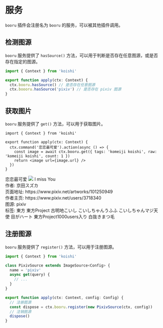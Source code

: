# 服务

`booru` 插件会注册名为 `booru` 的服务，可以被其他插件调用。

## 检测图源

`booru` 服务提供了 `hasSource()` 方法，可以用于判断是否存在任意图源，或是否存在指定的图源。

```ts
import { Context } from 'koishi'

export function apply(ctx: Context) {
  ctx.booru.hasSource() // 是否存在任意图源
  ctx.boooru.hasSource('pixiv') // 是否存在 pixiv 图源
}
```

## 获取图片

`booru` 服务提供了 `get()` 方法，可以用于获取图片。

```tsx
import { Context } from 'koishi'

export function apply(ctx: Context) {
  ctx.command('恋恋最可爱').action(async () => {
    const image = await ctx.booru.get({ tags: 'komeiji koishi', raw: 'komeiji koishi', count: 1 })
    return <image url={image.url} />
  })
}
```

<chat-panel>
<chat-message nickname="Alice">恋恋最可爱</chat-message>
<chat-message nickname="Koishi">
<picture>
  <source srcset="https://pixiv.nl/101250949.jpg" />
  <source srcset="https://pixiv.re/101250949.jpg" />
  <img src="https://pixiv.cat/101250949.jpg">
</picture>
I miss You <br>
作者: 京田スズカ <br>
页面地址: https://www.pixiv.net/artworks/101250949 <br>
作者主页: https://www.pixiv.net/users/3718340 <br>
图源: pixiv <br>
标签: 東方 東方Project 古明地こいし こいしちゃんうふふ こいしちゃんマジ天使 目がハート 東方Project1000users入り 白抜きまつ毛 <br>
</chat-message>
</chat-panel>

## 注册图源

`booru` 服务提供了 `register()` 方法，可以用于注册图源。

```ts
import { Context } from 'koishi'

class PixivSource extends ImageSource<Config> {
  name = 'pixiv'
  async get(query) {
    // ...
  }
}

export function apply(ctx: Context, config: Config) {
  // 注册图源
  const dispose = ctx.booru.register(new PixivSource(ctx, config))
  // 注销图源
  dispose()
}
```
